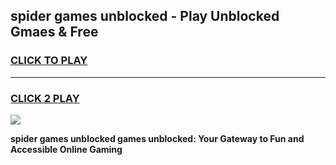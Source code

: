 
## spider games unblocked - Play Unblocked Gmaes & Free
<h3>
<a href="https://premium.freeplayer.one?title=spider_games_unblocked&ref=20F">CLICK TO PLAY</a></h3>
<hr>

<h3>
<a href="https://premium.freeplayer.one?title=spider_games_unblocked&ref=20F">CLICK 2 PLAY</a>
  
</h3>

<a href="https://premium.freeplayer.one?title=spider_games_unblocked&ref=20F/"><img src="https://clearcache.store/games.png"></a>


**spider games unblocked games unblocked: Your Gateway to Fun and Accessible Online Gaming**
